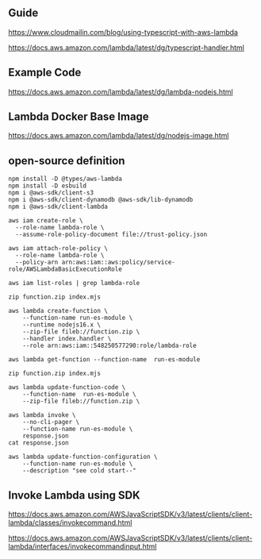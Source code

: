## Guide
https://www.cloudmailin.com/blog/using-typescript-with-aws-lambda

https://docs.aws.amazon.com/lambda/latest/dg/typescript-handler.html

## Example Code
https://docs.aws.amazon.com/lambda/latest/dg/lambda-nodejs.html

## Lambda Docker Base Image
https://docs.aws.amazon.com/lambda/latest/dg/nodejs-image.html

## open-source definition
```shell
npm install -D @types/aws-lambda
npm install -D esbuild
npm i @aws-sdk/client-s3
npm i @aws-sdk/client-dynamodb @aws-sdk/lib-dynamodb
npm i @aws-sdk/client-lambda
```

```shell
aws iam create-role \
  --role-name lambda-role \
  --assume-role-policy-document file://trust-policy.json

aws iam attach-role-policy \
  --role-name lambda-role \
  --policy-arn arn:aws:iam::aws:policy/service-role/AWSLambdaBasicExecutionRole

aws iam list-roles | grep lambda-role

zip function.zip index.mjs

aws lambda create-function \
    --function-name run-es-module \
    --runtime nodejs16.x \
    --zip-file fileb://function.zip \
    --handler index.handler \
    --role arn:aws:iam::548250577290:role/lambda-role
    
aws lambda get-function --function-name  run-es-module

zip function.zip index.mjs

aws lambda update-function-code \
    --function-name  run-es-module \
    --zip-file fileb://function.zip \

aws lambda invoke \
    --no-cli-pager \
    --function-name run-es-module \
    response.json
cat response.json

aws lambda update-function-configuration \
    --function-name run-es-module \
    --description "see cold start--"
```

## Invoke Lambda using SDK
https://docs.aws.amazon.com/AWSJavaScriptSDK/v3/latest/clients/client-lambda/classes/invokecommand.html

https://docs.aws.amazon.com/AWSJavaScriptSDK/v3/latest/clients/client-lambda/interfaces/invokecommandinput.html
